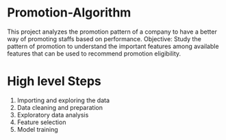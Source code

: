 # Promotion-Algorithm
This project analyzes the promotion pattern of a company to have a better way of promoting staffs based on performance.
Objective: Study the pattern of promotion to understand the important features among available features that can be used to recommend promotion eligibility.
# High level Steps
1. Importing and exploring the data
2. Data cleaning and preparation
3. Exploratory data analysis
4. Feature selection
5. Model training
